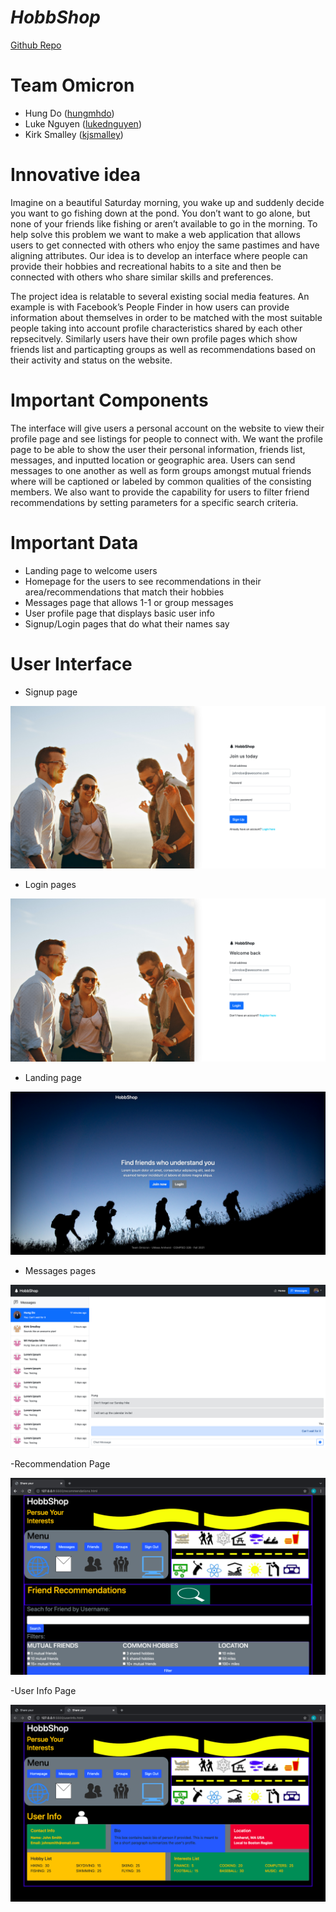 # _HobbShop_

[Github Repo](https://github.com/cs326-f21-omicron/cs326-final-omicron)

# Team Omicron

- Hung Do ([hungmhdo](https://github.com/hungmhdo))
- Luke Nguyen ([lukednguyen](https://github.com/lukednguyen))
- Kirk Smalley ([kjsmalley](https://github.com/kjsmalley))

# Innovative idea

Imagine on a beautiful Saturday morning, you wake up and suddenly decide you want to go fishing down at the pond. You don’t want to go alone, but none of your friends like fishing or aren’t available to go in the morning. To help solve this problem we want to make a web application that allows users to get connected with others who enjoy the same pastimes and have aligning attributes. Our idea is to develop an interface where people can provide their hobbies and recreational habits to a site and then be connected with others who share similar skills and preferences.

The project idea is relatable to several existing social media features. An example is with Facebook’s People Finder in how users can provide information about themselves in order to be matched with the most suitable people taking into account profile characteristics shared by each other repsecitvely. Similarly users have their own profile pages which show friends list and particapting groups as well as recommendations based on their activity and status on the website.

# Important Components

The interface will give users a personal account on the website to view their profile page and see listings for people to connect with. We want the profile page to be able to show the user their personal information, friends list, messages, and inputted location or geographic area. Users can send messages to one another as well as form groups amongst mutual friends where will be captioned or labeled by common qualities of the consisting members. We also want to provide the capability for users to filter friend recommendations by setting parameters for a specific search criteria.

# Important Data

- Landing page to welcome users
- Homepage for the users to see recommendations in their area/recommendations that match their hobbies
- Messages page that allows 1-1 or group messages
- User profile page that displays basic user info
- Signup/Login pages that do what their names say

# User Interface

- Signup page

![Signup page](images/signup.png)

- Login pages

![Login page](images/login.png)

- Landing page

![Landing page](images/landing.png)

- Messages pages

![Messages page](images/messages.png)

-Recommendation Page

![Rec page](images/recommendations.png)

-User Info Page

![Rec page](images/userinfo.png)


